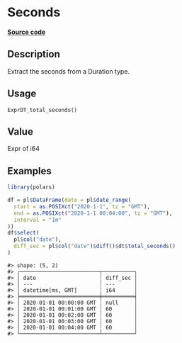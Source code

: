 

# Seconds

[**Source code**](https://github.com/pola-rs/r-polars/tree/741f9cd2614b3302a4d033bcae447425e1b91191/R/expr__datetime.R#L809)

## Description

Extract the seconds from a Duration type.

## Usage

<pre><code class='language-R'>ExprDT_total_seconds()
</code></pre>

## Value

Expr of i64

## Examples

``` r
library(polars)

df = pl$DataFrame(date = pl$date_range(
  start = as.POSIXct("2020-1-1", tz = "GMT"),
  end = as.POSIXct("2020-1-1 00:04:00", tz = "GMT"),
  interval = "1m"
))
df$select(
  pl$col("date"),
  diff_sec = pl$col("date")$diff()$dt$total_seconds()
)
```

    #> shape: (5, 2)
    #> ┌─────────────────────────┬──────────┐
    #> │ date                    ┆ diff_sec │
    #> │ ---                     ┆ ---      │
    #> │ datetime[ms, GMT]       ┆ i64      │
    #> ╞═════════════════════════╪══════════╡
    #> │ 2020-01-01 00:00:00 GMT ┆ null     │
    #> │ 2020-01-01 00:01:00 GMT ┆ 60       │
    #> │ 2020-01-01 00:02:00 GMT ┆ 60       │
    #> │ 2020-01-01 00:03:00 GMT ┆ 60       │
    #> │ 2020-01-01 00:04:00 GMT ┆ 60       │
    #> └─────────────────────────┴──────────┘
